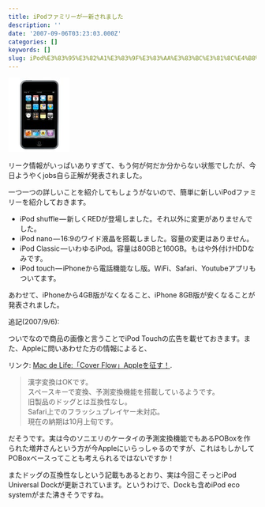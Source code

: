 ```yaml
---
title: iPodファミリーが一新されました
description: ''
date: '2007-09-06T03:23:03.000Z'
categories: []
keywords: []
slug: iPod%E3%83%95%E3%82%A1%E3%83%9F%E3%83%AA%E3%83%BC%E3%81%8C%E4%B8%80%E6%96%B0%E3%81%95%E3%82%8C%E3%81%BE%E3%81%97%E3%81%9F
---
```

![](0__vK9BWfkZawBjwquO.jpg)
![](0__EBJv1jnWMkxaYmyF.)

リーク情報がいっぱいありすぎて、もう何が何だか分からない状態でしたが、今日ようやくjobs自ら正解が発表されました。

一つ一つの詳しいことを紹介してもしょうがないので、簡単に新しいiPodファミリーを紹介しておきます。

*   iPod shuffle — 新しくREDが登場しました。それ以外に変更がありませんでした。
*   iPod nano — 16:9のワイド液晶を搭載しました。容量の変更はありません。
*   iPod Classic — いわゆるiPod。容量は80GBと160GB。もはや外付けHDDなみです。
*   iPod touch — iPhoneから電話機能なし版。WiFi、Safari、Youtubeアプリもついてます。

あわせて、iPhoneから4GB版がなくなること、iPhone 8GB版が安くなることが発表されました。

追記(2007/9/6):

ついでなので商品の画像と言うことでiPod Touchの広告を載せておきます。また、Appleに問いあわせた方の情報によると、

リンク: [Mac de Life:「Cover Flow」Appleを征す！](http://blog.livedoor.jp/mac_pb12_1ghz/archives/51044097.html "Mac de Life:「Cover Flow」Appleを征す！").

> 漢字変換はOKです。  
> スペースキーで変換、予測変換機能を搭載しているようです。  
> 旧製品のドッグとは互換性なし。  
> Safari上でのフラッシュプレイヤー未対応。  
> 現在の納期は10月上旬です。

だそうです。実は今のソニエリのケータイの予測変換機能でもあるPOBoxを作られた増井さんという方が今Appleにいらっしゃるのですが、これはもしかしてPOBoxベースってことも考えられるではないですか！

またドッグの互換性なしという記載もあるとおり、実は今回こそっとiPod Universal Dockが更新されています。というわけで、Dockも含めiPod eco systemがまた沸きそうですね。